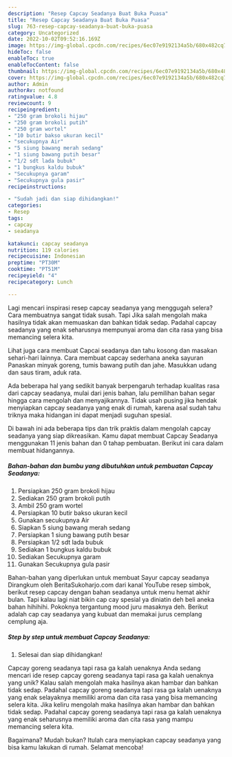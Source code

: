 ```yaml
---
description: "Resep Capcay Seadanya Buat Buka Puasa"
title: "Resep Capcay Seadanya Buat Buka Puasa"
slug: 763-resep-capcay-seadanya-buat-buka-puasa
category: Uncategorized
date: 2022-10-02T09:52:16.169Z
image: https://img-global.cpcdn.com/recipes/6ec07e9192134a5b/680x482cq70/capcay-seadanya-foto-resep-utama.jpg
hideToc: false
enableToc: true
enableTocContent: false
thumbnail: https://img-global.cpcdn.com/recipes/6ec07e9192134a5b/680x482cq70/capcay-seadanya-foto-resep-utama.jpg
cover: https://img-global.cpcdn.com/recipes/6ec07e9192134a5b/680x482cq70/capcay-seadanya-foto-resep-utama.jpg
author: Admin
authorAv: notfound
ratingvalue: 4.8
reviewcount: 9
recipeingredient:
- "250 gram brokoli hijau"
- "250 gram brokoli putih"
- "250 gram wortel"
- "10 butir bakso ukuran kecil"
- "secukupnya Air"
- "5 siung bawang merah sedang"
- "1 siung bawang putih besar"
- "1/2 sdt lada bubuk"
- "1 bungkus kaldu bubuk"
- "Secukupnya garam"
- "Secukupnya gula pasir"
recipeinstructions:

- "Sudah jadi dan siap dihidangkan!"
categories:
- Resep
tags:
- capcay
- seadanya

katakunci: capcay seadanya 
nutrition: 119 calories
recipecuisine: Indonesian
preptime: "PT30M"
cooktime: "PT51M"
recipeyield: "4"
recipecategory: Lunch

---
```



Lagi mencari inspirasi resep capcay seadanya yang menggugah selera? Cara membuatnya sangat tidak susah. Tapi Jika salah mengolah maka hasilnya tidak akan memuaskan dan bahkan tidak sedap. Padahal capcay seadanya yang enak seharusnya mempunyai aroma dan cita rasa yang bisa memancing selera kita.


Lihat juga cara membuat Capcai seadanya dan tahu kosong dan masakan sehari-hari lainnya. Cara membuat capcay sederhana aneka sayuran Panaskan minyak goreng, tumis bawang putih dan jahe. Masukkan udang dan saus tiram, aduk rata.

Ada beberapa hal yang sedikit banyak berpengaruh terhadap kualitas rasa dari capcay seadanya, mulai dari jenis bahan, lalu pemilihan bahan segar hingga cara mengolah dan menyajikannya. Tidak usah pusing jika hendak menyiapkan capcay seadanya yang enak di rumah, karena asal sudah tahu triknya maka hidangan ini dapat menjadi suguhan spesial.


Di bawah ini ada beberapa tips dan trik praktis dalam mengolah capcay seadanya yang siap dikreasikan. Kamu dapat membuat Capcay Seadanya menggunakan 11 jenis bahan dan 0 tahap pembuatan. Berikut ini cara dalam membuat hidangannya.

<!--inarticleads1-->

##### Bahan-bahan dan bumbu yang dibutuhkan untuk pembuatan Capcay Seadanya:

1. Persiapkan 250 gram brokoli hijau
1. Sediakan 250 gram brokoli putih
1. Ambil 250 gram wortel
1. Persiapkan 10 butir bakso ukuran kecil
1. Gunakan secukupnya Air
1. Siapkan 5 siung bawang merah sedang
1. Persiapkan 1 siung bawang putih besar
1. Persiapkan 1/2 sdt lada bubuk
1. Sediakan 1 bungkus kaldu bubuk
1. Sediakan Secukupnya garam
1. Gunakan Secukupnya gula pasir


Bahan-bahan yang diperlukan untuk membuat Sayur capcay seadanya Dirangkum oleh BeritaSukoharjo.com dari kanal YouTube resep simbok, berikut resep capcay dengan bahan seadanya untuk menu hemat akhir bulan. Tapi kalau lagi niat bikin cap cay spesial ya diniatin deh beli aneka bahan hihihihi. Pokoknya tergantung mood juru masaknya deh. Berikut adalah cap cay seadanya yang kubuat dan memakai jurus cemplang cemplung aja. 

<!--inarticleads2-->

##### Step by step untuk membuat Capcay Seadanya:


1. Selesai dan siap dihidangkan!

Capcay goreng seadanya tapi rasa ga kalah uenaknya Anda sedang mencari ide resep capcay goreng seadanya tapi rasa ga kalah uenaknya yang unik? Kalau salah mengolah maka hasilnya akan hambar dan bahkan tidak sedap. Padahal capcay goreng seadanya tapi rasa ga kalah uenaknya yang enak selayaknya memiliki aroma dan cita rasa yang bisa memancing selera kita. Jika keliru mengolah maka hasilnya akan hambar dan bahkan tidak sedap. Padahal capcay goreng seadanya tapi rasa ga kalah uenaknya yang enak seharusnya memiliki aroma dan cita rasa yang mampu memancing selera kita. 

Bagaimana? Mudah bukan? Itulah cara menyiapkan capcay seadanya yang bisa kamu lakukan di rumah. Selamat mencoba!
